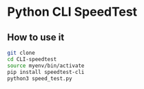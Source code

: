 # Python CLI SpeedTest
## How to use it
```bash
git clone 
cd CLI-speedtest
source myenv/bin/activate
pip install speedtest-cli
python3 speed_test.py
```